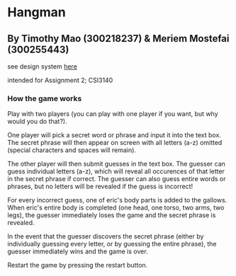 # Hangman
## By Timothy Mao (300218237) & Meriem Mostefai (300255443)

see design system [here](docs/design_system.md)

intended for Assignment 2; CSI3140

### How the game works
Play with two players (you can play with one player if you want, but why would you do that?).

One player will pick a secret word or phrase and input it into the text box. The secret phrase will then appear on screen with all letters (a-z) omitted (special characters and spaces will remain).

The other player will then submit guesses in the text box. The guesser can guess individual letters (a-z), which will reveal all occurences of that letter in the secret phrase if correct. The guesser can also guess entire words or phrases, but no letters will be revealed if the guess is incorrect!

For every incorrect guess, one of eric's body parts is added to the gallows. When eric's entire body is completed (one head, one torso, two arms, two legs), the guesser immediately loses the game and the secret phrase is revealed.

In the event that the guesser discovers the secret phrase (either by individually guessing every letter, or by guessing the entire phrase), the guesser immediately wins and the game is over.

Restart the game by pressing the restart button.